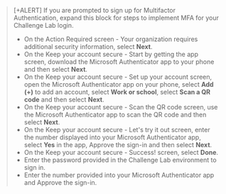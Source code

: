 >[+ALERT] If you are prompted to sign up for Multifactor Authentication, expand this block for steps to implement MFA for your Challenge Lab login.
>
>- On the Action Required screen - Your organization requires additional security information, select **Next**.
>- On the Keep your account secure - Start by getting the app screen, download the Microsoft Authenticator app to your phone and then select **Next**.
>- On the Keep your account secure - Set up your account screen, open the Microsoft Authenticator app on your phone, select **Add (+)** to add an account, select **Work or school**, select **Scan a QR code** and then select **Next**.
>- On the Keep your account secure - Scan the QR code screen, use the Microsoft Authenticator app to scan the QR code and then select **Next**.
>- On the Keep your account secure - Let's try it out screen, enter the number displayed into your Microsoft Authenticator app, select **Yes** in the app, Approve the sign-in and then select **Next**.
>- On the Keep your account secure - Success! screen, select **Done**.
>- Enter the password provided in the Challenge Lab environment to sign in.
>- Enter the number provided into your Microsoft Authenticator app and Approve the sign-in.
